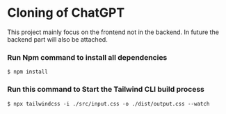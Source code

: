 # Cloning of ChatGPT

This project mainly focus on the frontend not in the backend.
In future the backend part will also be attached.


### Run Npm command to install all dependencies

```
$ npm install
```

### Run this command to Start the Tailwind CLI build process

```
$ npx tailwindcss -i ./src/input.css -o ./dist/output.css --watch
```